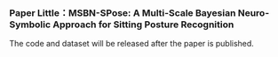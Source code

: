 ### Paper Little：MSBN-SPose: A Multi-Scale Bayesian Neuro-Symbolic Approach for Sitting Posture Recognition

The code and dataset will be released after the paper is published.



